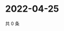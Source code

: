 # 2022-04-25

共 0 条

<!-- BEGIN WEIBO -->
<!-- 最后更新时间 Mon Apr 25 2022 19:17:50 GMT+0800 (China Standard Time) -->

<!-- END WEIBO -->
